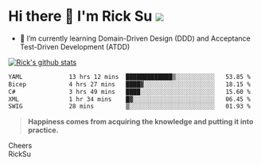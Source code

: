 # Hi there 👋 I'm Rick Su ![](https://komarev.com/ghpvc/?username=ricksu978)
<!--
**ricksu978/ricksu978** is a ✨ _special_ ✨ repository because its `README.md` (this file) appears on your GitHub profile.

Here are some ideas to get you started:

- 🔭 I’m currently working on ...
-->
- 🌱 I’m currently learning Domain-Driven Design (DDD) and Acceptance Test-Driven Development (ATDD)
<!--
- 👯 I’m looking to collaborate on ...
- 🤔 I’m looking for help with ...
- 💬 Ask me about ...
- 📫 How to reach me: ...
- 😄 Pronouns: ...
- ⚡ Fun fact: ...
-->
[![Rick's github stats](https://github-readme-stats.vercel.app/api?username=ricksu978&theme=dark)](https://github.com/ricksu978/ricksu978)

<!--START_SECTION:waka-->

```txt
YAML             13 hrs 12 mins  █████████████▒░░░░░░░░░░░   53.85 %
Bicep            4 hrs 27 mins   ████▓░░░░░░░░░░░░░░░░░░░░   18.15 %
C#               3 hrs 49 mins   ████░░░░░░░░░░░░░░░░░░░░░   15.60 %
XML              1 hr 34 mins    █▓░░░░░░░░░░░░░░░░░░░░░░░   06.45 %
SWIG             28 mins         ▒░░░░░░░░░░░░░░░░░░░░░░░░   01.93 %
```

<!--END_SECTION:waka-->

> **Happiness comes from acquiring the knowledge and putting it into practice.**

Cheers  
RickSu 
